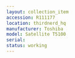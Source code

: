 ```yaml
---
layout: collection_item
accession: R111177
location: thirdnerd_hq
manufacturer: Toshiba
model: Satellite T5100
serial: 
status: working
---
```


